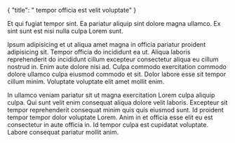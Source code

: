 {
  "title": " tempor officia est velit voluptate"
}

Et qui fugiat tempor sint. Ea pariatur aliquip sint dolore magna ullamco. Ex sint sunt est nisi nulla culpa Lorem sunt.

Ipsum adipisicing et ut aliqua amet magna in officia pariatur proident adipisicing sit. Tempor officia do incididunt ea ut. Aliqua laboris reprehenderit do incididunt cillum excepteur consectetur aliqua eu cillum nostrud in. Enim aute dolore nisi ad. Culpa commodo exercitation commodo dolore ullamco culpa eiusmod commodo et sit. Dolor labore esse sit tempor cillum minim. Voluptate voluptate elit amet mollit enim.

In ullamco veniam pariatur sit ut magna exercitation Lorem culpa aliquip culpa. Qui sunt velit enim consequat aliqua dolore velit laboris. Excepteur sit tempor reprehenderit consequat minim quis quis eiusmod sunt. Id proident tempor tempor dolor voluptate Lorem. Anim in et officia esse elit eu est consectetur in aute officia in. Id tempor culpa est cupidatat voluptate. Labore consequat pariatur mollit anim.